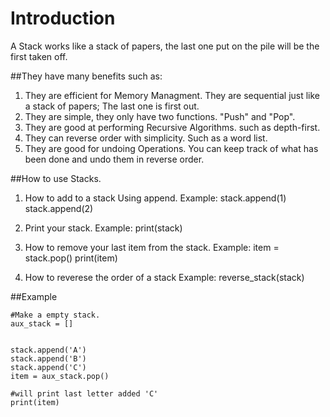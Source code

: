 # Introduction 
A Stack works like a stack of papers, the last one put on the pile will be the first taken off. 

##They have many benefits such as:
1. They are efficient for Memory Managment. They are sequential just like a stack of papers; The last one is first out.
2. They are simple, they only have two functions. "Push" and "Pop".
3. They are good at performing Recursive Algorithms. such as depth-first.
4. They can reverse order with simplicity. Such as a word list.
5. They are good for undoing Operations. You can keep track of what has been done and undo them in reverse order.

##How to use Stacks.
1. How to add to a stack
    Using append.
    Example: stack.append(1)
             stack.append(2)

2. Print your stack.
    Example: print(stack)
    
3. How to remove your last item from the stack.
    Example: item = stack.pop()
    print(item)
   
4. How to reverese the order of a stack
    Example: reverse_stack(stack)
    
    
    
##Example 
```
#Make a empty stack.
aux_stack = []
    

stack.append('A')
stack.append('B')
stack.append('C')
item = aux_stack.pop()

#will print last letter added 'C'
print(item)

```

    



